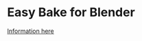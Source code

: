 # Easy Bake for Blender
[Information here](https://j-haldane.github.io/j-haldane/html/easy-baker.html)
